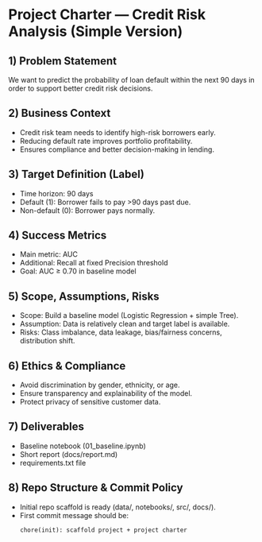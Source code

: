 # Project Charter — Credit Risk Analysis (Simple Version)

## 1) Problem Statement
We want to predict the probability of loan default within the next 90 days in order to support better credit risk decisions.

## 2) Business Context
- Credit risk team needs to identify high-risk borrowers early.  
- Reducing default rate improves portfolio profitability.  
- Ensures compliance and better decision-making in lending.  

## 3) Target Definition (Label)
- Time horizon: 90 days  
- Default (1): Borrower fails to pay >90 days past due.  
- Non-default (0): Borrower pays normally.  

## 4) Success Metrics
- Main metric: AUC  
- Additional: Recall at fixed Precision threshold  
- Goal: AUC ≥ 0.70 in baseline model  

## 5) Scope, Assumptions, Risks
- Scope: Build a baseline model (Logistic Regression + simple Tree).  
- Assumption: Data is relatively clean and target label is available.  
- Risks: Class imbalance, data leakage, bias/fairness concerns, distribution shift.  

## 6) Ethics & Compliance
- Avoid discrimination by gender, ethnicity, or age.  
- Ensure transparency and explainability of the model.  
- Protect privacy of sensitive customer data.  

## 7) Deliverables
- Baseline notebook (01_baseline.ipynb)  
- Short report (docs/report.md)  
- requirements.txt file  

## 8) Repo Structure & Commit Policy
- Initial repo scaffold is ready (data/, notebooks/, src/, docs/).  
- First commit message should be:  
  ```
  chore(init): scaffold project + project charter
  ```
